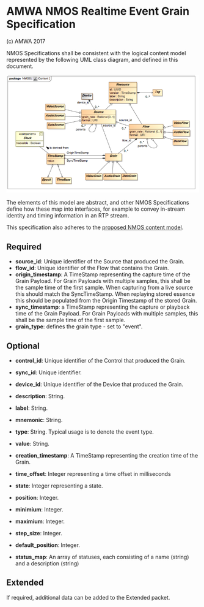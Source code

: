 # AMWA NMOS Realtime Event Grain Specification
(c) AMWA 2017

NMOS Specifications shall be consistent with the logical content model represented by the following UML class diagram, and defined in this document.

![Content Model](images/Content.png)

The elements of this model are abstract, and other NMOS Specifications define how these map into interfaces, for example to convey in-stream identity and timing information in an RTP stream.

This specification also adheres to the [proposed NMOS content model](https://github.com/AMWA-TV/nmos-content-model).

## Required

- **source_id**: Unique identifier of the Source that produced the Grain.
- **flow_id**: Unique identifier of the Flow that contains the Grain.
- **origin_timestamp**: A TimeStamp representing the capture time of the Grain Payload. For Grain Payloads with multiple samples, this shall be the sample time of the first sample. When capturing from a live source this should match the SyncTimeStamp. When replaying stored essence this should be populated from the Origin Timestamp of the stored Grain.
- **sync_timestamp**: a TimeStamp representing the capture or playback time of the Grain Payload. For Grain Payloads with multiple samples, this shall be the sample time of the first sample.
- **grain_type**: defines the grain type - set to "event".

## Optional

- **control_id**: Unique identifier of the Control that produced the Grain.
- **sync_id**: Unique identifier.
- **device_id**: Unique identifier of the Device that produced the Grain.

- **description**: String.
- **label**: String. 
- **mnemonic**: String.
- **type**: String. Typical usage is to denote the event type.
- **value**: String.

- **creation_timestamp**: A TimeStamp representing the creation time of the Grain.

- **time_offset**: Integer representing a time offset in milliseconds
- **state**: Integer representing a state.
- **position**: Integer.
- **minimium**: Integer.
- **maximium**: Integer.
- **step_size**: Integer.
- **default_position**: Integer.

- **status_map**: An array of statuses, each consisting of a name (string) and a description (string)

## Extended

If required, additional data can be added to the Extended packet.


